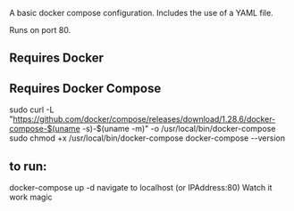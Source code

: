 A basic docker compose configuration. Includes the use of a YAML file.

Runs on port 80.


## Requires Docker


## Requires Docker Compose
sudo curl -L "https://github.com/docker/compose/releases/download/1.28.6/docker-compose-$(uname -s)-$(uname -m)" -o /usr/local/bin/docker-compose
sudo chmod +x /usr/local/bin/docker-compose
docker-compose --version

## to run:
docker-compose up -d
navigate to localhost (or IPAddress:80)
Watch it work magic